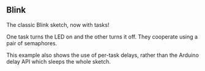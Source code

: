 Blink
-----

The classic Blink sketch, now with tasks!

One task turns the LED on and the other turns it off. They cooperate
using a pair of semaphores.

This example also shows the use of per-task delays, rather than the
Arduino delay API which sleeps the whole sketch.
